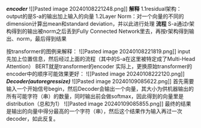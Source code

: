 ***encoder***
![[Pasted image 20240108221248.png]]
**解释**
1.1residual架构：output的是S-a的输出加上输入的向量
1.2Layer Norm：对一个向量的不同的dimension计算出mean和standard deviation，并以此进行处理
**流程**
S-a通过r架构得到的输出被norm之后丢到Fully Connected Network里去，再按r架构得到输出、norm，最后得到结果

按transformer的图例来解释：
![[Pasted image 20240108221819.png]]
input先加上位置信息，然后经过上面的流程（其中的S-a在这里被特定成了Multi-Head Attention）
BERT就是transformer的encoder
实际上，更换原始transformer的encoder中的顺序可能效果更好：
![[Pasted image 20240108222120.png]]
***Decoder(autoregressize)***
![[Pasted image 20240109085622.png]]
首先需要输入一个开始信号begin，然后Decoder会输出一个向量，其大小为供机器输出的所有可能字符（串）的数量，同时输出前会做softmax，因此得到的向量里是distribution（总和为1）
![[Pasted image 20240109085855.png]]
最终的结果是输出的向量中得分最高的一个字符（串），然后这个结果作为输入再过一次decoder，如此反复。
